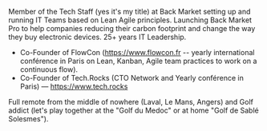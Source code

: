 Member of the Tech Staff (yes it's my title) at Back Market setting up and running IT Teams based on Lean Agile principles. Launching Back Market Pro to help companies reducing their carbon footprint and change the way they buy electronic devices. 25+ years IT Leadership. 

* Co-Founder of FlowCon (https://www.flowcon.fr -- yearly international conférence in Paris on Lean, Kanban, Agile team practices to work on a continuous flow). 
* Co-Founder of Tech.Rocks (CTO Network and Yearly conférence in Paris) — https://www.tech.rocks 

Full remote from the middle of nowhere (Laval, Le Mans, Angers) and Golf addict (let's play together at the "Golf du Medoc" or at home "Golf de Sablé Solesmes").
